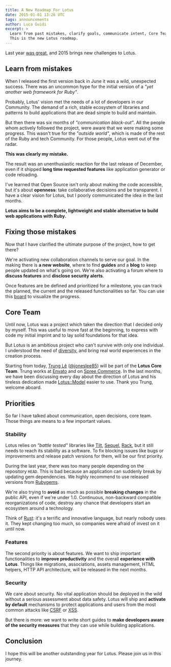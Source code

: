 ```yaml
---
title: A New Roadmap For Lotus
date: 2015-01-01 13:26 UTC
tags: announcements
author: Luca Guidi
excerpt: >
  Learn from past mistakes, clarify goals, communicate intent, Core Team and priorities such as stability and security.
  This is the new Lotus roadmap.
---
```


Last year [was great](http://lucaguidi.com/2014/12/23/2014-retrospective-a-year-of-lotus.html), and 2015 brings new challenges to Lotus.

## Learn from mistakes

When I released the first version back in June it was a wild, unexpected success.
There was an uncommon hype for the initial version of a _"yet another web framework for Ruby"_.

Probably, Lotus' vision met the needs of a lot of developers in our Community.
The demand of a rich, stable ecosystem of libraries and patterns to build applications that are dead simple to build and maintain.

But then there was six months of _"communication black-out"_.
All the people whom actively followed the project, were aware that we were making some progress.
This wasn't true for the _"outside world"_, which is made of the rest of the Ruby and tech Community.
For those people, Lotus went out of the radar.

**This was clearly my mistake.**

The result was an unenthusiastic reaction for the last release of December, even if it shipped **long time requested features** like application generator or code reloading.

I've learned that Open Source isn't only about making the code accessible, but it's about **openness**: take collaborative decisions and be transparent.
I have a clear vision for Lotus, but I poorly communicated the idea in the last months.

**Lotus aims to be a complete, lightweight and stable alternative to build web applications with Ruby.**

## Fixing those mistakes

Now that I have clarified the ultimate purpose of the project, how to get there?

We're activating new collaboration channels to serve our goal.
In the making there is **a new website**, where to find **guides** and a **blog** to keep people updated on what's going on.
We're also activating a forum where to **discuss features** and **disclose security alerts**.

Once features are be defined and prioritized for a milestone, you can track the planned, the current and the released functionalities so far.
You can use this [board](http://bit.ly/lotusrb-roadmap) to visualize the progress.

## Core Team

Until now, Lotus was a project which taken the direction that I decided only by myself.
This was useful to move fast at the beginning, to express with code my initial imprint and to lay solid foundations for that idea.

But Lotus is an ambitious project who can't survive with only one individual.
I understood the need of [diversity](https://www.youtube.com/watch?v=YqXU4o24Hkg), and bring real world experiences in the creation process.

Starting from today, [Trung Lê](http://ruby-journal.com) ([@joneslee85](https://github.com/joneslee85)) will be part of the **Lotus Core Team**.
Trung works at [Envato](http://www.envato.com/) and on [Spree Commerce](https://spreecommerce.com/).
In the last months, we have been discussing every day about the direction of Lotus and his tireless dedication made [Lotus::Model](https://github.com/lotus/model) easier to use.
Thank you Trung, welcome aboard.

## Priorities

So far I have talked about communication, open decisions, core team.
Those things are means to a few important values.

### Stability

Lotus relies on _"battle tested"_ libraries like [Tilt](https://github.com/rtomayko/tilt), [Sequel](http://sequel.jeremyevans.net/), [Rack](http://rack.github.io), but it still needs to reach its stability as a software.
To fix blocking issues like bugs or improvements and release patch versions for them, will be our first priority.

During the last year, there was too many people depending on the repository `HEAD`.
This is bad because an application can suddenly break by updating gem dependencies.
We highly recommend to use released versions from [Rubygems](http://rubygems.org/gems/lotusrb).

We're also trying to **avoid** as much as possible **breaking changes** in the public API, even if we're under 1.0.
Continuous, non-backward compatible reorganizations of code, destroy any chance that developers start an ecosystem around a technology.

Think of [Rust](http://www.rust-lang.org/): it's a terrific and innovative language, but nearly nobody uses it.
They kept changing too much, so companies were afraid of invest on it until now.

### Features

The second priority is about features.
We want to ship important functionalities to **improve productivity** and the overall **experience with Lotus**.
Things like migrations, associations, assets management, HTML helpers, HTTP API architecture, will be released in the next months.

### Security

We care about security.
No vital application should be deployed in the wild without a serious assessment about data safety.
Lotus will ship and **activate by default** mechanisms to protect applications and users from the most common attacks like [CSRF](http://en.wikipedia.org/wiki/Cross-site_request_forgery) or [XSS](http://en.wikipedia.org/wiki/Cross-site_scripting).

But there is more: we want to write short guides to **make developers aware of the security measures** that they can use while building applications.

## Conclusion

I hope this will be another outstanding year for Lotus.
Please join us in this journey.
